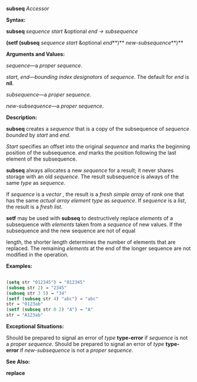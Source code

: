 **subseq** *Accessor* 



**Syntax:** 



**subseq** *sequence start* &amp;optional *end → subsequence* 



**(setf (subseq** *sequence start* &amp;optional *end***)** *new-subsequence***)** 



**Arguments and Values:** 



*sequence*—a *proper sequence*. 



*start*, *end*—*bounding index designators* of *sequence*. The default for *end* is **nil**. 



*subsequence*—a *proper sequence*. 



*new-subsequence*—a *proper sequence*. 



**Description:** 



**subseq** creates a *sequence* that is a copy of the subsequence of *sequence bounded* by *start* and *end*. 



*Start* specifies an offset into the original *sequence* and marks the beginning position of the subsequence. *end* marks the position following the last element of the subsequence. 



**subseq** always allocates a new *sequence* for a result; it never shares storage with an old *sequence*. The result subsequence is always of the same *type* as *sequence*. 



If *sequence* is a *vector* , the result is a *fresh simple array* of *rank* one that has the same *actual array element type* as *sequence*. If *sequence* is a *list*, the result is a *fresh list*. 



**setf** may be used with **subseq** to destructively replace *elements* of a subsequence with *elements* taken from a *sequence* of new values. If the subsequence and the new sequence are not of equal 







 



 



length, the shorter length determines the number of elements that are replaced. The remaining *elements* at the end of the longer sequence are not modified in the operation. 



**Examples:**
```lisp
 
(setq str "012345") → "012345" 
(subseq str 2) → "2345" 
(subseq str 3 5) → "34" 
(setf (subseq str 4) "abc") → "abc" 
str → "0123ab" 
(setf (subseq str 0 2) "A") → "A" 
str → "A123ab" 

```
**Exceptional Situations:** 



Should be prepared to signal an error of *type* **type-error** if *sequence* is not a *proper sequence*. Should be prepared to signal an error of *type* **type-error** if *new-subsequence* is not a *proper sequence*. 



**See Also:** 



**replace** 




